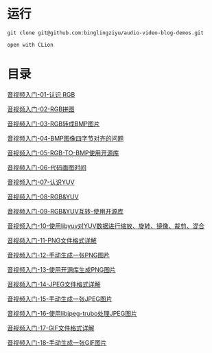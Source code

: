 # 运行

```shell
git clone git@github.com:binglingziyu/audio-video-blog-demos.git

open with CLion
```

# 目录

[音视频入门-01-认识 RGB](https://www.ihubin.com/blog/audio-video-basic-01-rgb-intro/)

[音视频入门-02-RGB拼图](https://www.ihubin.com/blog/audio-video-basic-02-rgb-puzzle)

[音视频入门-03-RGB转成BMP图片](https://www.ihubin.com/blog/audio-video-basic-03-rgb-to-bmp/)

[音视频入门-04-BMP图像四字节对齐的问题](https://www.ihubin.com/blog/audio-video-basic-04-bmp-dword-align/)

[音视频入门-05-RGB-TO-BMP使用开源库](https://www.ihubin.com/blog/audio-video-basic-05-rgb-to-bmp-library/)

[音视频入门-06-代码画图时间](https://www.ihubin.com/blog/audio-video-basic-06-code-drawing/)

[音视频入门-07-认识YUV](https://www.ihubin.com/blog/audio-video-basic-07-yuv-intro/)

[音视频入门-08-RGB&YUV](https://www.ihubin.com/blog/audio-video-basic-08-rgb-and-yuv/)

[音视频入门-09-RGB&YUV互转-使用开源库](https://www.ihubin.com/blog/audio-video-basic-09-rgb-and-yuv-library/)

[音视频入门-10-使用libyuv对YUV数据进行缩放、旋转、镜像、裁剪、混合](https://www.ihubin.com/blog/audio-video-basic-10-libyuv-usage/)

[音视频入门-11-PNG文件格式详解](https://www.ihubin.com/blog/audio-video-basic-11-png-file-format-detail/)

[音视频入门-12-手动生成一张PNG图片](https://www.ihubin.com/blog/audio-video-basic-12-generate-png-by-hand/)

[音视频入门-13-使用开源库生成PNG图片](https://www.ihubin.com/blog/audio-video-basic-13-generate-png-with-library/)

[音视频入门-14-JPEG文件格式详解](https://www.ihubin.com/blog/audio-video-basic-14-jpeg-file-format-detail/)

[音视频入门-15-手动生成一张JPEG图片](https://www.ihubin.com/blog/audio-video-basic-15-generate-jpeg-by-hand)

[音视频入门-16-使用libjpeg-trubo处理JPEG图片](https://www.ihubin.com/blog/audio-video-basic-16-libjpeg-turbo-handle-jpeg)

[音视频入门-17-GIF文件格式详解](https://www.ihubin.com/blog/audio-video-basic-17-gif-file-format-detail/)

[音视频入门-18-手动生成一张GIF图片](https://www.ihubin.com/blog/audio-video-basic-18-generate-gif-by-hand/)
